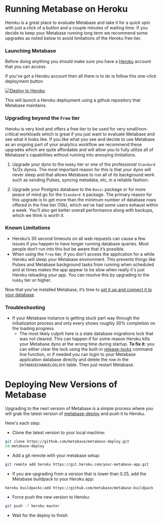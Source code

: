 # Running Metabase on Heroku

Heroku is a great place to evaluate Metabase and take it for a quick spin with just a click of a button and a couple minutes of waiting time.  If you decide to keep your Metabase running long term we recommend some upgrades as noted below to avoid limitations of the Heroku free tier.


### Launching Metabase

Before doing anything you should make sure you have a [Heroku](http://www.heroku.com) account that you can access.

If you've got a Heroku account then all there is to do is follow this one-click deployment button

[![Deploy to Heroku](https://www.herokucdn.com/deploy/button.svg)](http://downloads.metabase.com/launch-heroku.html)

This will launch a Heroku deployment using a github repository that Metabase maintains.


### Upgrading beyond the `Free` tier

Heroku is very kind and offers a free tier to be used for very small/non-critical workloads which is great if you just want to evaluate Metabase and see what it looks like.  If you like what you see and decide to use Metabase as an ongoing part of your analytics workflow we recommend these upgrades which are quite affordable and will allow you to fully utilize all of Metabase's capabilities without running into annoying limitations.

1. Upgrade your dyno to the `Hobby` tier or one of the professional `Standard` 1x/2x dynos.  The most important reason for this is that your dyno will never sleep and that allows Metabase to run all of its background work such as sending Pulses, syncing metadata, etc, in a reliable fashion.

2. Upgrade your Postgres database to the `Basic` package or for more peace of mind go for the `Standard 0` package.  The primary reason for this upgrade is to get more than the minimum number of database rows offered in the free tier (10k), which we've had some users exhaust within a week.  You'll also get better overall performance along with backups, which we think is worth it.


### Known Limitations

 * Heroku’s 30 second timeouts on all web requests can cause a few issues if you happen to have longer running database queries.  Most people don’t run into this but be aware that it’s possible.
 * When using the `free` tier, if you don’t access the application for a while Heroku will sleep your Metabase environment.  This prevents things like Pulses and Metabase background tasks from running when scheduled and at times makes the app appear to be slow when really it's just Heroku reloading your app.  You can resolve this by upgrading to the `hobby` tier or higher.

Now that you’ve installed Metabase, it’s time to [set it up and connect it to your database](../setting-up-metabase.md).


### Troubleshooting

* If your Metabase instance is getting stuck part way through the initialization process and only every shows roughly 30% completion on the loading progress.
    * The most likely culprit here is a stale database migrations lock that was not cleared.  This can happen if for some reason Heroku kills your Metabase dyno at the wrong time during startup.  __To fix it:__ you can either clear the lock using the built-in [release-locks](start.html#metabase-fails-to-startup) command line function, or if needed you can login to your Metabase application database directly and delete the row in the `DATABASECHANGELOGLOCK` table.  Then just restart Metabase.


# Deploying New Versions of Metabase

Upgrading to the next version of Metabase is a simple process where you will grab the latest version of [metabase-deploy](https://github.com/metabase/metabase-deploy) and push it to Heroku.

Here's each step:

* Clone the latest version to your local machine:

```bash
git clone https://github.com/metabase/metabase-deploy.git  
cd metabase-deploy
```

* Add a git remote with your metabase setup:

```bash
git remote add heroku https://git.heroku.com/your-metabase-app.git
```

* If you are upgrading from a version that is lower than 0.25, add the Metabase buildpack to your Heroku app:
```
heroku buildpacks:add https://github.com/metabase/metabase-buildpack
```

* Force push the new version to Heroku:

```bash
git push -f heroku master
```

* Wait for the deploy to finish

